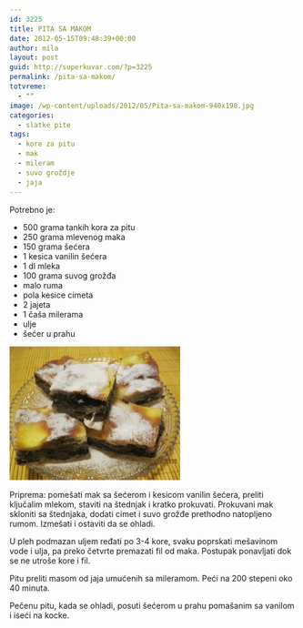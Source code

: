 ```yaml
---
id: 3225
title: PITA SA MAKOM
date: 2012-05-15T09:48:39+00:00
author: mila
layout: post
guid: http://superkuvar.com/?p=3225
permalink: /pita-sa-makom/
totvreme:
  - ""
image: /wp-content/uploads/2012/05/Pita-sa-makom-940x198.jpg
categories:
  - slatke pite
tags:
  - kore za pitu
  - mak
  - mileram
  - suvo groždje
  - jaja
---
```

Potrebno je:

  * 500 grama tankih kora za pitu
  * 250 grama mlevenog maka
  * 150 grama šećera
  * 1 kesica vanilin šećera
  * 1 dl mleka
  * 100 grama suvog grožđa
  * malo ruma
  * pola kesice cimeta
  * 2 jajeta
  * 1 čaša milerama
  * ulje
  * šećer u prahu

<img class="alignnone size-medium wp-image-3226" title="Pita sa makom" src="/wp-content/uploads/2012/05/Pita-sa-makom-e1337075012924-300x235.jpg" alt="" width="300" height="235" /> 

Priprema: pomešati mak sa šećerom i kesicom vanilin šećera, preliti ključalim mlekom, staviti na štednjak i kratko prokuvati. Prokuvani mak skloniti sa štednjaka, dodati cimet i suvo grožđe prethodno natopljeno rumom. Izmešati i ostaviti da se ohladi.

U pleh podmazan uljem ređati po 3-4 kore, svaku poprskati mešavinom vode i ulja, pa preko četvrte premazati fil od maka. Postupak ponavljati dok se ne utroše kore i fil.

Pitu preliti masom od jaja umućenih sa mileramom. Peći na 200 stepeni oko 40 minuta.

Pečenu pitu, kada se ohladi, posuti šećerom u prahu pomašanim sa vanilom i iseći na kocke.